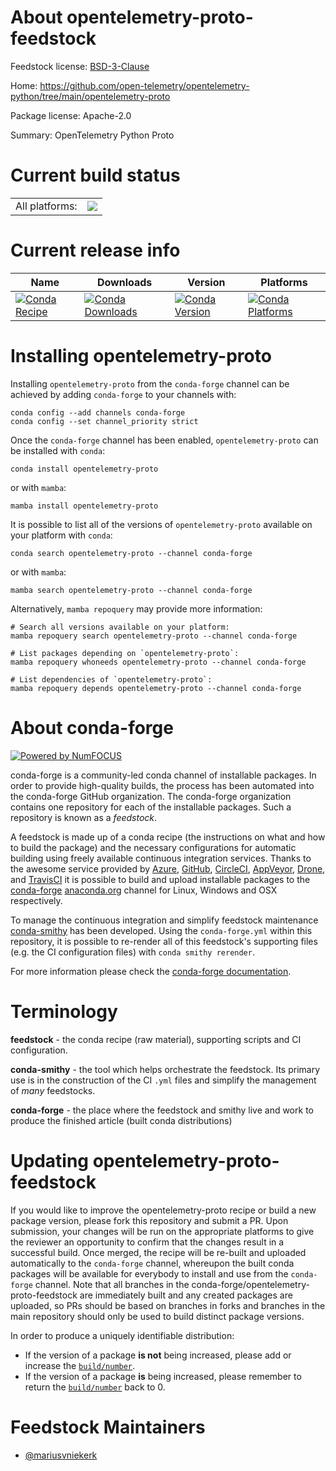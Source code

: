 About opentelemetry-proto-feedstock
===================================

Feedstock license: [BSD-3-Clause](https://github.com/conda-forge/opentelemetry-proto-feedstock/blob/main/LICENSE.txt)

Home: https://github.com/open-telemetry/opentelemetry-python/tree/main/opentelemetry-proto

Package license: Apache-2.0

Summary: OpenTelemetry Python Proto

Current build status
====================


<table><tr><td>All platforms:</td>
    <td>
      <a href="https://dev.azure.com/conda-forge/feedstock-builds/_build/latest?definitionId=13876&branchName=main">
        <img src="https://dev.azure.com/conda-forge/feedstock-builds/_apis/build/status/opentelemetry-proto-feedstock?branchName=main">
      </a>
    </td>
  </tr>
</table>

Current release info
====================

| Name | Downloads | Version | Platforms |
| --- | --- | --- | --- |
| [![Conda Recipe](https://img.shields.io/badge/recipe-opentelemetry--proto-green.svg)](https://anaconda.org/conda-forge/opentelemetry-proto) | [![Conda Downloads](https://img.shields.io/conda/dn/conda-forge/opentelemetry-proto.svg)](https://anaconda.org/conda-forge/opentelemetry-proto) | [![Conda Version](https://img.shields.io/conda/vn/conda-forge/opentelemetry-proto.svg)](https://anaconda.org/conda-forge/opentelemetry-proto) | [![Conda Platforms](https://img.shields.io/conda/pn/conda-forge/opentelemetry-proto.svg)](https://anaconda.org/conda-forge/opentelemetry-proto) |

Installing opentelemetry-proto
==============================

Installing `opentelemetry-proto` from the `conda-forge` channel can be achieved by adding `conda-forge` to your channels with:

```
conda config --add channels conda-forge
conda config --set channel_priority strict
```

Once the `conda-forge` channel has been enabled, `opentelemetry-proto` can be installed with `conda`:

```
conda install opentelemetry-proto
```

or with `mamba`:

```
mamba install opentelemetry-proto
```

It is possible to list all of the versions of `opentelemetry-proto` available on your platform with `conda`:

```
conda search opentelemetry-proto --channel conda-forge
```

or with `mamba`:

```
mamba search opentelemetry-proto --channel conda-forge
```

Alternatively, `mamba repoquery` may provide more information:

```
# Search all versions available on your platform:
mamba repoquery search opentelemetry-proto --channel conda-forge

# List packages depending on `opentelemetry-proto`:
mamba repoquery whoneeds opentelemetry-proto --channel conda-forge

# List dependencies of `opentelemetry-proto`:
mamba repoquery depends opentelemetry-proto --channel conda-forge
```


About conda-forge
=================

[![Powered by
NumFOCUS](https://img.shields.io/badge/powered%20by-NumFOCUS-orange.svg?style=flat&colorA=E1523D&colorB=007D8A)](https://numfocus.org)

conda-forge is a community-led conda channel of installable packages.
In order to provide high-quality builds, the process has been automated into the
conda-forge GitHub organization. The conda-forge organization contains one repository
for each of the installable packages. Such a repository is known as a *feedstock*.

A feedstock is made up of a conda recipe (the instructions on what and how to build
the package) and the necessary configurations for automatic building using freely
available continuous integration services. Thanks to the awesome service provided by
[Azure](https://azure.microsoft.com/en-us/services/devops/), [GitHub](https://github.com/),
[CircleCI](https://circleci.com/), [AppVeyor](https://www.appveyor.com/),
[Drone](https://cloud.drone.io/welcome), and [TravisCI](https://travis-ci.com/)
it is possible to build and upload installable packages to the
[conda-forge](https://anaconda.org/conda-forge) [anaconda.org](https://anaconda.org/)
channel for Linux, Windows and OSX respectively.

To manage the continuous integration and simplify feedstock maintenance
[conda-smithy](https://github.com/conda-forge/conda-smithy) has been developed.
Using the ``conda-forge.yml`` within this repository, it is possible to re-render all of
this feedstock's supporting files (e.g. the CI configuration files) with ``conda smithy rerender``.

For more information please check the [conda-forge documentation](https://conda-forge.org/docs/).

Terminology
===========

**feedstock** - the conda recipe (raw material), supporting scripts and CI configuration.

**conda-smithy** - the tool which helps orchestrate the feedstock.
                   Its primary use is in the construction of the CI ``.yml`` files
                   and simplify the management of *many* feedstocks.

**conda-forge** - the place where the feedstock and smithy live and work to
                  produce the finished article (built conda distributions)


Updating opentelemetry-proto-feedstock
======================================

If you would like to improve the opentelemetry-proto recipe or build a new
package version, please fork this repository and submit a PR. Upon submission,
your changes will be run on the appropriate platforms to give the reviewer an
opportunity to confirm that the changes result in a successful build. Once
merged, the recipe will be re-built and uploaded automatically to the
`conda-forge` channel, whereupon the built conda packages will be available for
everybody to install and use from the `conda-forge` channel.
Note that all branches in the conda-forge/opentelemetry-proto-feedstock are
immediately built and any created packages are uploaded, so PRs should be based
on branches in forks and branches in the main repository should only be used to
build distinct package versions.

In order to produce a uniquely identifiable distribution:
 * If the version of a package **is not** being increased, please add or increase
   the [``build/number``](https://docs.conda.io/projects/conda-build/en/latest/resources/define-metadata.html#build-number-and-string).
 * If the version of a package **is** being increased, please remember to return
   the [``build/number``](https://docs.conda.io/projects/conda-build/en/latest/resources/define-metadata.html#build-number-and-string)
   back to 0.

Feedstock Maintainers
=====================

* [@mariusvniekerk](https://github.com/mariusvniekerk/)

